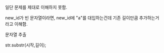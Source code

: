 일단 문제를 제대로 이해하지 못함.

new_id가 빈 문자열이라면, new_id에 "a"를 대입하는건데 기존 길이만큼 추가하는거라고 이해함.

문자열 추출

str.substr(시작,길이);
